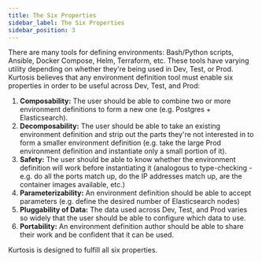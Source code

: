 ```yaml
---
title: The Six Properties
sidebar_label: The Six Properties
sidebar_position: 3
---
```


There are many tools for defining environments: Bash/Python scripts, Ansible, Docker Compose, Helm, Terraform, etc. These tools have varying utility depending on whether they're being used in Dev, Test, or Prod. Kurtosis believes that any environment definition tool must enable six properties in order to be useful across Dev, Test, and Prod:

1. **Composability:** The user should be able to combine two or more environment definitions to form a new one (e.g. Postgres + Elasticsearch).
1. **Decomposability:** The user should be able to take an existing environment definition and strip out the parts they're not interested in to form a smaller environment definition (e.g. take the large Prod environment definition and instantiate only a small portion of it).
1. **Safety:** The user should be able to know whether the environment definition will work before instantiating it (analogous to type-checking - e.g. do all the ports match up, do the IP addresses match up, are the container images available, etc.)
1. **Parameterizability:** An environment definition should be able to accept parameters (e.g. define the desired number of Elasticsearch nodes)
1. **Pluggability of Data:** The data used across Dev, Test, and Prod varies so widely that the user should be able to configure which data to use.
1. **Portability:** An environment definition author should be able to share their work and be confident that it can be used.

Kurtosis is designed to fulfill all six properties.
